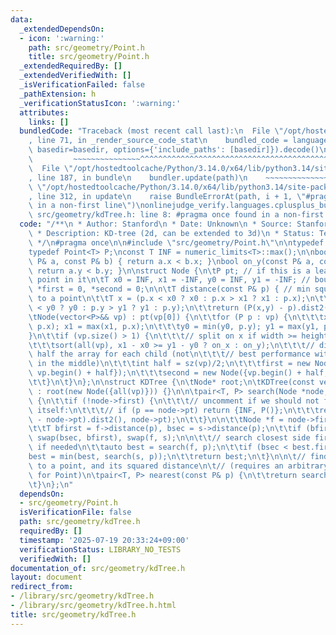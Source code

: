 ```yaml
---
data:
  _extendedDependsOn:
  - icon: ':warning:'
    path: src/geometry/Point.h
    title: src/geometry/Point.h
  _extendedRequiredBy: []
  _extendedVerifiedWith: []
  _isVerificationFailed: false
  _pathExtension: h
  _verificationStatusIcon: ':warning:'
  attributes:
    links: []
  bundledCode: "Traceback (most recent call last):\n  File \"/opt/hostedtoolcache/Python/3.14.0/x64/lib/python3.14/site-packages/onlinejudge_verify/documentation/build.py\"\
    , line 71, in _render_source_code_stat\n    bundled_code = language.bundle(stat.path,\
    \ basedir=basedir, options={'include_paths': [basedir]}).decode()\n          \
    \         ~~~~~~~~~~~~~~~^^^^^^^^^^^^^^^^^^^^^^^^^^^^^^^^^^^^^^^^^^^^^^^^^^^^^^^^^^^^^^^^^^\n\
    \  File \"/opt/hostedtoolcache/Python/3.14.0/x64/lib/python3.14/site-packages/onlinejudge_verify/languages/cplusplus.py\"\
    , line 187, in bundle\n    bundler.update(path)\n    ~~~~~~~~~~~~~~^^^^^^\n  File\
    \ \"/opt/hostedtoolcache/Python/3.14.0/x64/lib/python3.14/site-packages/onlinejudge_verify/languages/cplusplus_bundle.py\"\
    , line 312, in update\n    raise BundleErrorAt(path, i + 1, \"#pragma once found\
    \ in a non-first line\")\nonlinejudge_verify.languages.cplusplus_bundle.BundleErrorAt:\
    \ src/geometry/kdTree.h: line 8: #pragma once found in a non-first line\n"
  code: "/**\n * Author: Stanford\n * Date: Unknown\n * Source: Stanford Notebook\n\
    \ * Description: KD-tree (2d, can be extended to 3d)\n * Status: Tested on excellentengineers\n\
    \ */\n#pragma once\n\n#include \"src/geometry/Point.h\"\n\ntypedef long long T;\n\
    typedef Point<T> P;\nconst T INF = numeric_limits<T>::max();\n\nbool on_x(const\
    \ P& a, const P& b) { return a.x < b.x; }\nbool on_y(const P& a, const P& b) {\
    \ return a.y < b.y; }\n\nstruct Node {\n\tP pt; // if this is a leaf, the single\
    \ point in it\n\tT x0 = INF, x1 = -INF, y0 = INF, y1 = -INF; // bounds\n\tNode\
    \ *first = 0, *second = 0;\n\n\tT distance(const P& p) { // min squared distance\
    \ to a point\n\t\tT x = (p.x < x0 ? x0 : p.x > x1 ? x1 : p.x);\n\t\tT y = (p.y\
    \ < y0 ? y0 : p.y > y1 ? y1 : p.y);\n\t\treturn (P(x,y) - p).dist2();\n\t}\n\n\
    \tNode(vector<P>&& vp) : pt(vp[0]) {\n\t\tfor (P p : vp) {\n\t\t\tx0 = min(x0,\
    \ p.x); x1 = max(x1, p.x);\n\t\t\ty0 = min(y0, p.y); y1 = max(y1, p.y);\n\t\t\
    }\n\t\tif (vp.size() > 1) {\n\t\t\t// split on x if width >= height (not ideal...)\n\
    \t\t\tsort(all(vp), x1 - x0 >= y1 - y0 ? on_x : on_y);\n\t\t\t// divide by taking\
    \ half the array for each child (not\n\t\t\t// best performance with many duplicates\
    \ in the middle)\n\t\t\tint half = sz(vp)/2;\n\t\t\tfirst = new Node({vp.begin(),\
    \ vp.begin() + half});\n\t\t\tsecond = new Node({vp.begin() + half, vp.end()});\n\
    \t\t}\n\t}\n};\n\nstruct KDTree {\n\tNode* root;\n\tKDTree(const vector<P>& vp)\
    \ : root(new Node({all(vp)})) {}\n\n\tpair<T, P> search(Node *node, const P& p)\
    \ {\n\t\tif (!node->first) {\n\t\t\t// uncomment if we should not find the point\
    \ itself:\n\t\t\t// if (p == node->pt) return {INF, P()};\n\t\t\treturn make_pair((p\
    \ - node->pt).dist2(), node->pt);\n\t\t}\n\n\t\tNode *f = node->first, *s = node->second;\n\
    \t\tT bfirst = f->distance(p), bsec = s->distance(p);\n\t\tif (bfirst > bsec)\
    \ swap(bsec, bfirst), swap(f, s);\n\n\t\t// search closest side first, other side\
    \ if needed\n\t\tauto best = search(f, p);\n\t\tif (bsec < best.first)\n\t\t\t\
    best = min(best, search(s, p));\n\t\treturn best;\n\t}\n\n\t// find nearest point\
    \ to a point, and its squared distance\n\t// (requires an arbitrary operator<\
    \ for Point)\n\tpair<T, P> nearest(const P& p) {\n\t\treturn search(root, p);\n\
    \t}\n};\n"
  dependsOn:
  - src/geometry/Point.h
  isVerificationFile: false
  path: src/geometry/kdTree.h
  requiredBy: []
  timestamp: '2025-07-19 20:33:24+09:00'
  verificationStatus: LIBRARY_NO_TESTS
  verifiedWith: []
documentation_of: src/geometry/kdTree.h
layout: document
redirect_from:
- /library/src/geometry/kdTree.h
- /library/src/geometry/kdTree.h.html
title: src/geometry/kdTree.h
---
```

